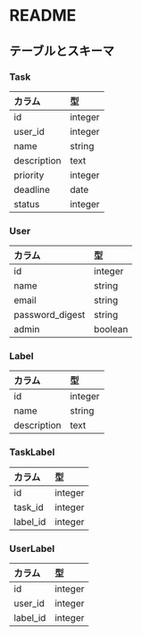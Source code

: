 # README

## テーブルとスキーマ

### Task

|カラム|型|
|:--|:--|
|id|integer|
|user_id|integer|
|name|string|
|description|text|
|priority|integer|
|deadline|date|
|status|integer|

### User

|カラム|型|
|:--|:--|
|id|integer|
|name|string|
|email|string|
|password_digest|string|
|admin|boolean|

### Label

|カラム|型|
|:--|:--|
|id|integer|
|name|string|
|description|text|

### TaskLabel

|カラム|型|
|:--|:--|
|id|integer|
|task_id|integer|
|label_id|integer|

### UserLabel

|カラム|型|
|:--|:--|
|id|integer|
|user_id|integer|
|label_id|integer|
